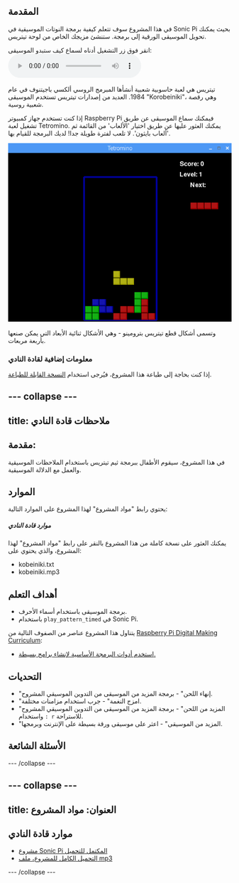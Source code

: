 ## المقدمة

في هذا المشروع سوف تتعلم كيفية برمجة النوتات الموسيقية في Sonic Pi بحيث يمكنك تحويل الموسيقى الورقية إلى برمجة. ستنشئ مزيجك الخاص من لوحة تيتريس.

<div id="audio-preview" class="pdf-hidden">
انقر فوق زر التشغيل أدناه لسماع كيف ستبدو الموسيقى: 
<audio controls preload> 
  <source src="resources/korobeiniki.mp3" type="audio/mpeg">
المتصفح الخاص بك لا يدعم عنصر <code>الصوت</code>. 
</audio>
</div>

تيتريس هي لعبة حاسوبية شعبية أنشأها المبرمج الروسي ألكسي باجيتنوف في عام 1984. العديد من إصدارات تيتريس تستخدم الموسيقى "Korobeiniki"، وهي رقصة شعبية روسية.

إذا كنت تستخدم جهاز كمبيوتر Raspberry Pi فيمكنك سماع الموسيقى عن طريق تشغيل لعبة Tetromino. يمكنك العثور عليها عن طريق اختيار 'الألعاب' من القائمة ثم 'ألعاب بايثون'. لا تلعب لفترة طويلة جدا! لديك البرمجة للقيام بها.

![لقطة الشاشة](images/tetromino.png)

وتسمى أشكال قطع تيتريس بترومينو - وهي الأشكال ثنائية الأبعاد التي يمكن صنعها بأربعة مربعات.

### معلومات إضافية لقادة النادي

إذا كنت بحاجة إلى طباعة هذا المشروع، فيُرجى استخدام [النسخة القابلة للطباعة](https://projects.raspberrypi.org/ar-SA/projects/tetris-theme/print).


--- collapse ---
---
title: ملاحظات قادة النادي
---

## مقدمة:

في هذا المشروع، سيقوم الأطفال ببرمجة ثيم تيتريس باستخدام الملاحظات الموسيقية والعمل مع الدلالة الموسيقية.

## الموارد

يحتوي رابط "مواد المشروع" لهذا المشروع على الموارد التالية:

##### موارد قادة النادي

يمكنك العثور على نسخة كاملة من هذا المشروع بالنقر على رابط "مواد المشروع" لهذا المشروع، والذي يحتوي على:

* kobeiniki.txt
* kobeiniki.mp3

## أهداف التعلم

* برمجة الموسيقى باستخدام أسماء الأحرف. 
* باستخدام `play_pattern_timed` في Sonic Pi.

يتناول هذا المشروع عناصر من الصفوف التالية من [Raspberry Pi Digital Making Curriculum](http://rpf.io/curriculum):

* [استخدم أدوات البرمجة الأساسية لإنشاء برامج بسيطة.](https://www.raspberrypi.org/curriculum/programming/creator)

## التحديات

* "إنهاء اللحن" - برمجة المزيد من الموسيقى من التدوين الموسيقي المشروح.
* "امزج النغمة" - جرب استخدام مزامنات مختلفة.
* "المزيد من اللحن" - برمجة المزيد من الموسيقى من التدوين الموسيقي المشروح واستخدام `: r` للاستراحة.
* "المزيد من الموسيقى" - اعثر على موسيقى ورقة بسيطة على الإنترنت وبرمجها.

## الأسئلة الشائعة

--- /collapse ---


--- collapse ---
---
title: العنوان: مواد المشروع
---

## موارد قادة النادي

* [مشروع Sonic Pi المكتمل للتحميل](resources/korobeiniki.txt)
* [التحميل الكامل للمشروع، ملف mp3](resources/korobeiniki.mp3)

--- /collapse ---